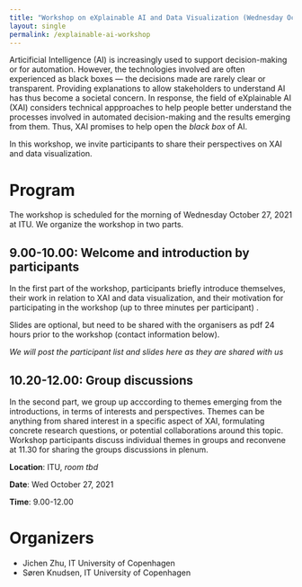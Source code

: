 ```yaml
---
title: "Workshop on eXplainable AI and Data Visualization (Wednesday October 27)"
layout: single
permalink: /explainable-ai-workshop
---
```


Articificial Intelligence (AI) is increasingly used to support decision-making or for automation. However, the technologies involved are often experienced as black boxes — the decisions made are rarely clear or transparent. Providing explanations to allow stakeholders to understand AI has thus become a societal concern. In response, the field of eXplainable AI (XAI) considers technical appproaches to help people better understand the processes involved in automated decision-making and the results emerging from them. Thus, XAI promises to help open the _black box_ of AI.

In this workshop, we invite participants to share their perspectives on XAI and data visualization.

# Program

The workshop is scheduled for the morning of Wednesday October 27, 2021 at ITU. We organize the workshop in two parts. 

## 9.00-10.00: Welcome and introduction by participants

In the first part of the workshop, participants briefly introduce themselves, their work in relation to XAI and data visualization, and their motivation for participating in the workshop (up to three minutes per participant) . 

Slides are optional, but need to be shared with the organisers as pdf 24 hours prior to the workshop (contact information below). 

_We will post the participant list and slides here as they are shared with us_

## 10.20-12.00: Group discussions

In the second part, we group up acccording to themes emerging from the introductions, in terms of interests and perspectives. Themes can be anything from shared interest in a specific aspect of XAI, formulating concrete research questions, or potential collaborations around this topic. Workshop participants discuss individual themes in groups and reconvene at 11.30 for sharing the groups discussions in plenum.

**Location**: ITU, _room tbd_

**Date**: Wed October 27, 2021

**Time**: 9.00-12.00

# Organizers
* Jichen Zhu, IT University of Copenhagen
* Søren Knudsen, IT University of Copenhagen


